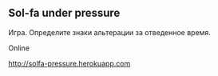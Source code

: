 Sol-fa under pressure
--------

Игра. Определите знаки альтерации за отведенное время.

Online 

http://solfa-pressure.herokuapp.com
